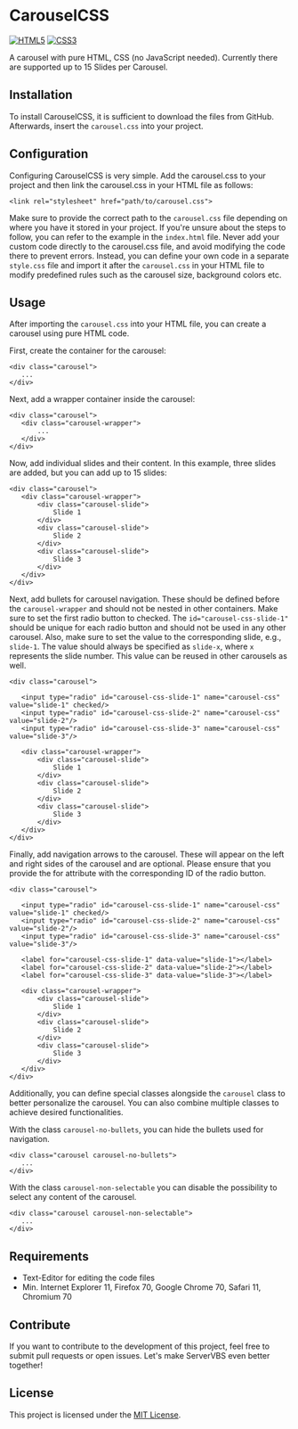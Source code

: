 # CarouselCSS
[![HTML5](https://img.shields.io/badge/html5-black?style=for-the-badge&logo=html5)](https://hub.docker.com/u/marzeckm)
[![CSS3](https://img.shields.io/badge/css3-black?style=for-the-badge&logo=css3)](https://hub.docker.com/u/marzeckm)
  
A carousel with pure HTML, CSS (no JavaScript needed). Currently there are supported up to 15 Slides per Carousel.

## Installation
To install CarouselCSS, it is sufficient to download the files from GitHub. Afterwards, insert the `carousel.css` into your project.

## Configuration
Configuring CarouselCSS is very simple. Add the carousel.css to your project and then link the carousel.css in your HTML file as follows:  
  
`<link rel="stylesheet" href="path/to/carousel.css">`
  
Make sure to provide the correct path to the `carousel.css` file depending on where you have it stored in your project. If you're unsure about the steps to follow, you can refer to the example in the `index.html` file. Never add your custom code directly to the carousel.css file, and avoid modifying the code there to prevent errors. Instead, you can define your own code in a separate `style.css` file and import it after the `carousel.css` in your HTML file to modify predefined rules such as the carousel size, background colors etc.  

## Usage
After importing the `carousel.css` into your HTML file, you can create a carousel using pure HTML code.

First, create the container for the carousel:

`<div class="carousel">`  
`	...`  
`</div>`  

Next, add a wrapper container inside the carousel:
   
`<div class="carousel">`  
`	<div class="carousel-wrapper">`  
`		...`  
`	</div>`  
`</div>`  
  
Now, add individual slides and their content. In this example, three slides are added, but you can add up to 15 slides:
  
`<div class="carousel">`  
`	<div class="carousel-wrapper">`  
`		<div class="carousel-slide">`  
`           Slide 1`  
`       </div>`  
`		<div class="carousel-slide">`  
`           Slide 2`  
`       </div>`  
`		<div class="carousel-slide">`  
`           Slide 3`  
`       </div>`  
`	</div>`  
`</div>`  

Next, add bullets for carousel navigation. These should be defined before the `carousel-wrapper` and should not be nested in other containers. Make sure to set the first radio button to checked. The `id="carousel-css-slide-1"` should be unique for each radio button and should not be used in any other carousel. Also, make sure to set the value to the corresponding slide, e.g., `slide-1`. The value should always be specified as `slide-x`, where `x` represents the slide number. This value can be reused in other carousels as well.

`<div class="carousel">`  
`   `  
`	<input type="radio" id="carousel-css-slide-1" name="carousel-css" value="slide-1" checked/>`  
`	<input type="radio" id="carousel-css-slide-2" name="carousel-css" value="slide-2"/>`  
`	<input type="radio" id="carousel-css-slide-3" name="carousel-css" value="slide-3"/>`  
`  `   
`	<div class="carousel-wrapper">`  
`		<div class="carousel-slide">`  
`           Slide 1`  
`       </div>`  
`		<div class="carousel-slide">`  
`           Slide 2`  
`       </div>`  
`		<div class="carousel-slide">`  
`           Slide 3`  
`       </div>`  
`	</div>`  
`</div>`  
  
Finally, add navigation arrows to the carousel. These will appear on the left and right sides of the carousel and are optional. Please ensure that you provide the for attribute with the corresponding ID of the radio button.

`<div class="carousel">`  
`   `  
`	<input type="radio" id="carousel-css-slide-1" name="carousel-css" value="slide-1" checked/>`  
`	<input type="radio" id="carousel-css-slide-2" name="carousel-css" value="slide-2"/>`  
`	<input type="radio" id="carousel-css-slide-3" name="carousel-css" value="slide-3"/>`  
`  `  
`	<label for="carousel-css-slide-1" data-value="slide-1"></label>`  
`	<label for="carousel-css-slide-2" data-value="slide-2"></label>`  
`	<label for="carousel-css-slide-3" data-value="slide-3"></label>`  
`  `   
`	<div class="carousel-wrapper">`  
`		<div class="carousel-slide">`  
`           Slide 1`  
`       </div>`  
`		<div class="carousel-slide">`  
`           Slide 2`  
`       </div>`  
`		<div class="carousel-slide">`  
`           Slide 3`  
`       </div>`  
`	</div>`  
`</div>`  

Additionally, you can define special classes alongside the `carousel` class to better personalize the carousel. You can also combine multiple classes to achieve desired functionalities. 

With the class `carousel-no-bullets`, you can hide the bullets used for navigation.

`<div class="carousel carousel-no-bullets">`  
`	...`  
`</div>`  

With the class `carousel-non-selectable` you can disable the possibility to select any content of the carousel.

`<div class="carousel carousel-non-selectable">`  
`	...`  
`</div>`  

## Requirements
- Text-Editor for editing the code files
- Min. Internet Explorer 11, Firefox 70, Google Chrome 70, Safari 11, Chromium 70

## Contribute
If you want to contribute to the development of this project, feel free to submit pull requests or open issues. Let's make ServerVBS even better together!

## License
This project is licensed under the [MIT License](LICENSE).
